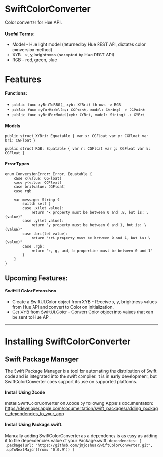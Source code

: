 # SwiftColorConverter

Color converter for Hue API. 

#### Useful Terms:
- Model - Hue light model (returned by Hue REST API, dictates color conversion method)
- XYB - x, y, brightness (accepted by Hue REST API)
- RGB - red, green, blue

# Features

#### Functions:
- `public func xyBriToRBG(_ xyb: XYBri) throws -> RGB`
- `public func xyForModel(xy: CGPoint, model: String) -> CGPoint`
- `public func xyBriForModel(xyb: XYBri, model: String) -> XYBri`

#### Models
`public struct XYBri: Equatable {
    var x: CGFloat
    var y: CGFloat
    var bri: CGFloat
}`

`public struct RGB: Equatable {
    var r: CGFloat
    var g: CGFloat
    var b: CGFloat
}`

#### Error Types
```
enum ConversionError: Error, Equatable {
    case x(value: CGFloat)
    case y(value: CGFloat)
    case bri(value: CGFloat)
    case rgb
    
    var message: String {
        switch self {
        case .x(let value):
            return "x property must be between 0 and .8, but is: \(value)"
        case .y(let value):
            return "y property must be between 0 and 1, but is: \(value)"
        case .bri(let value):
            return "bri property must be between 0 and 1, but is: \(value)"
        case .rgb:
            return "r, g, and, b properties must be between 0 and 1"
        }
    }
}
```

## Upcoming Features:
#### SwiftUI Color Extensions
 - Create a SwiftUI.Color object from XYB - Receive x, y, brightness values from Hue API and convert to Color on initialization.
 - Get XYB from SwiftUI.Color - Convert Color object into values that can be sent to Hue API.

---

# Installing SwiftColorConverter
## Swift Package Manager

The Swift Package Manager is a tool for automating the distribution of Swift code and is integrated into the swift compiler. It is in early development, but SwiftColorConverter does support its use on supported platforms.

#### Install Using Xcode
Install SwiftColorConverter on Xcode by following Apple's documentation:
https://developer.apple.com/documentation/swift_packages/adding_package_dependencies_to_your_app

#### Install Using Package.swift.
Manually adding SwiftColorConverter as a dependency is as easy as adding it to the dependencies value of your Package.swift.
`
dependencies: [
    .package(url: "https://github.com/jmjoshua/SwiftColorConverter.git", .upToNextMajor(from: "0.0.9"))
]
`
